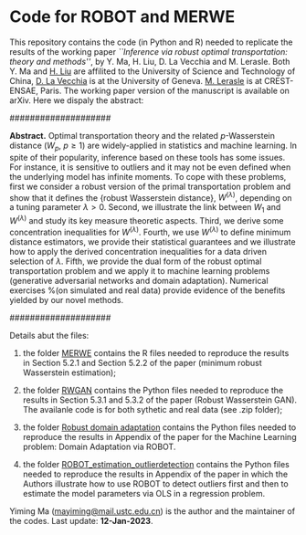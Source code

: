 # Code for ROBOT and MERWE

This repository contains the code (in Python and R) needed to replicate the results of the working paper 
*``Inference via robust optimal transportation: theory and methods''*, by Y. Ma, H. Liu, D. La Vecchia and M. Lerasle. Both Y. Ma and [H. Liu](https://bs.ustc.edu.cn/english/profile-1845.html) are affilited to the University of Science and Technology of China,  [D. La Vecchia](https://sites.google.com/view/davidelavecchia/home) is at the University of Geneva. [M. Lerasle](https://lerasle.perso.math.cnrs.fr) is at CREST-ENSAE, Paris. The working paper version of the manuscript is available on arXiv. Here we dispaly the abstract:

####################

**Abstract.** Optimal transportation theory and the related $p$-Wasserstein distance ($W_p$, $p\geq 1$) are widely-applied in statistics and machine learning. In spite of their popularity, inference based on these tools has some issues. For instance, it is sensitive to outliers and it may not be even defined when the underlying model has infinite moments. To cope with these problems, first we consider a robust version of the primal transportation problem and show that it defines the {robust Wasserstein distance}, $W^{(\lambda)}$, depending on a tuning parameter $\lambda > 0$.  Second, we illustrate the link between $W_1$ and  $W^{(\lambda)}$ and study its key measure theoretic aspects. Third, we derive some concentration inequalities for $W^{(\lambda)}$. Fourth, we use $W^{(\lambda)}$ to define  minimum distance estimators, we provide their statistical guarantees and we illustrate how to apply the derived concentration inequalities for a data driven selection of $\lambda$.  Fifth,  we provide the dual form of the robust optimal transportation problem and we apply it to machine learning problems (generative adversarial networks and domain adaptation).  Numerical exercises %(on simulated and real data) 
provide evidence of the benefits yielded by our novel methods. 

####################


Details abut the files:

1. the folder [MERWE](https://github.com/dvdlvc/Robust-optimal-transportation/tree/main/MERWE) contains the R files needed to reproduce the results in Section 5.2.1 and Section 5.2.2 of the paper (minimum robust Wasserstein estimation);

2. the folder [RWGAN](https://github.com/dvdlvc/Robust-optimal-transportation/tree/main/RWGAN) contains the Python files needed to reproduce the results in Section 5.3.1 and 5.3.2 of the paper (Robust Wasserstein GAN). The availanle code is for both sythetic and real data (see .zip folder);

3. the folder [Robust domain adaptation](https://github.com/dvdlvc/Robust-optimal-transportation/tree/main/Robust_domain_adatation) contains the Python files needed to reproduce the results in Appendix of the paper for the Machine Learning problem: Domain Adaptation via ROBOT.

4. the folder [ROBOT_estimation_outlierdetection](https://github.com/dvdlvc/Robust-optimal-transportation/tree/main/ROBOT_estimation_oulierdetection) contains the Python files needed to reproduce the results in Appendix of the paper in which the Authors illustrate how to use ROBOT to detect outliers first and then to estimate the model parameters via OLS in a regression problem.


Yiming Ma (mayiming@mail.ustc.edu.cn) is the author and the maintainer of the codes. Last update: **12-Jan-2023**.


